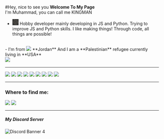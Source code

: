 #Hey, nice to see you
**Welcome To My Page**</br>
I'm Muhammad, you can call me KINGMAN
-  <img src="https://raw.githubusercontent.com/Abhi011999/create_atom_flutter/master/images/atom_editor_logo.gif" width="20"/> Hobby developer
mainly developing in JS and Python. Trying to improve JS and Python skills. I like making things! Through code, all things are possible!
</br>
- I'm from <img src="https://images.emojiterra.com/twitter/v13.0/512px/1f1f5-1f1f8.png" width="13"/> **Jordan** And I am a **Palestinian** refugee currently living in **USA**</br>

<img src="https://github-readme-stats.vercel.app/api?username=KINGMAN1996&show_icons=true&hide_title=true&theme=chartreuse-dark" />

------------
<img src="https://img.shields.io/badge/-Github_Actions-2088FF?style=flat-square&logo=github-actions&logoColor=white "/> <img src="https://img.shields.io/badge/-TypeScript-007ACC?style=flat-square&logo=typescript&logoColor=white "/> <img src="https://img.shields.io/badge/-Heroku-430098?style=flat-square&logo=heroku&logoColor=white "/> <img src="https://img.shields.io/badge/-Git-F05032?style=flat-square&logo=git&logoColor=white "/> <img src="https://img.shields.io/badge/-NPM-CB3837?style=flat-square&logo=npm&logoColor=white "/> <img src="https://img.shields.io/badge/-HTML5-E34F26?style=flat-square&logo=html5&logoColor=white"/> <img src="https://img.shields.io/badge/-MongoDB-13aa52?style=flat-square&logo=mongodb&logoColor=white "/> <img src="https://img.shields.io/badge/-Nodejs-43853d?style=flat-square&logo=Node.js&logoColor=white "/> <img src="https://img.shields.io/badge/python-v3.7-blue "/>



------------

### Where to find me:
[<img src="https://img.shields.io/badge/GitHub-%2312100E.svg" />](https://github.com/KINGMAN1996) [<img src="https://img.shields.io/badge/-Discord-7289DA?style=for-the-badge&logo=discord.svg" />](https://discord.com/users/765628724955316315)

------------

##### My Discord Server 
<img src="https://discordapp.com/api/guilds/804827461644189726/widget.png?style=banner4" alt="Discord Banner 4"/>
